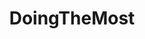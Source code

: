 ---
title: DoingTheMost
crosslinks:
- gifs
- funny
- MINI
- cringepics
- INGLIN
- PenmanshipPorn
- chelseafc
- UnexpectedSanderson
- ShitAmericansSay
- videos
- mildlyinteresting
- gifsthatendtoosoon
- PeopleFuckingDying
- IdiotsNearlyDying
- GifRecipes
- rarepuppers
---